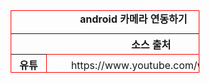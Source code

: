 <head>
  
<style type="text/css">
  table,td{
  border:1px solid red
  }
  table{
    width:60%;
    height:100px;
    margin: auto;
    text-align:center;
  }
  
</style>
</head>
<body>
<table>
  <caption><strong>android 카메라 연동하기</caption>
  <thead>
    <tr>
      <th></th>
      <th>소스 출처</th>
    </tr>
  </thead>
  <tbody>
    <tr>
      <th>유튜브</th>
      <td>https://www.youtube.com/watch?v=oPu42I0HSi4</td>
    </tr>
    <tr>
      <th>블로그</th>
      <td>https://inducesmile.com/android/android-camera2-api-example-tutorial/</td>
    </tr>
    <tr>
      <th>Docs</th>
      <td>https://developers.google.com/</td>
    </tr>  
  </tbody>
</table>

</body>
